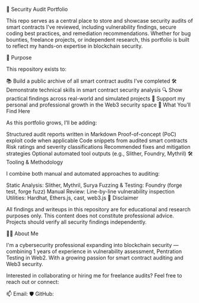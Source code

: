 
🔐 Security Audit Portfolio

This repo serves as a central place to store and showcase security audits of smart contracts I've reviewed, including vulnerability findings, secure coding best practices, and remediation recommendations. Whether for bug bounties, freelance projects, or independent research, this portfolio is built to reflect my hands-on expertise in blockchain security.

🧠 Purpose

This repository exists to:

📚 Build a public archive of all smart contract audits I’ve completed
🛠️ Demonstrate technical skills in smart contract security analysis
🔍 Show practical findings across real-world and simulated projects
🚀 Support my personal and professional growth in the Web3 security space
🧰 What You’ll Find Here

As this portfolio grows, I’ll be adding:

Structured audit reports written in Markdown
Proof-of-concept (PoC) exploit code when applicable
Code snippets from audited smart contracts
Risk ratings and severity classifications
Recommended fixes and mitigation strategies
Optional automated tool outputs (e.g., Slither, Foundry, Mythril)
🛠 Tooling & Methodology

I combine both manual and automated approaches to auditing:

Static Analysis: Slither, Mythril, Surya
Fuzzing & Testing: Foundry (forge test, forge fuzz)
Manual Review: Line-by-line vulnerability inspection
Utilities: Hardhat, Ethers.js, cast, web3.js
📌 Disclaimer

All findings and writeups in this repository are for educational and research purposes only.
This content does not constitute professional advice. Projects should verify all security findings independently.

🧑‍💻 About Me

I'm a cybersecurity professional expanding into blockchain security — combining 1 years of experience in vulnerability assessment, Pentration Testing in Web2. With a growing passion for smart contract auditing and Web3 security.

Interested in collaborating or hiring me for freelance audits?
Feel free to reach out or connect:

📫 Email:
🛡️ GitHub:
